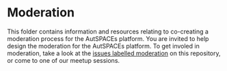 # Moderation

This folder contains information and resources relating to co-creating a moderation process for the AutSPACEs platform. 
You are invited to help design the moderation for the AutSPACEs platform. 
To get involed in moderation, take a look at the [issues labelled moderation](https://github.com/alan-turing-institute/AutisticaCitizenScience/issues?q=is%3Aopen+is%3Aissue+label%3AModeration) on this repository, or come to one of our meetup sessions. 
